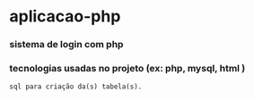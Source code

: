 # aplicacao-php
### sistema de login com php
### tecnologias usadas no projeto (ex: php, mysql, html )
```sql
sql para criação da(s) tabela(s).
